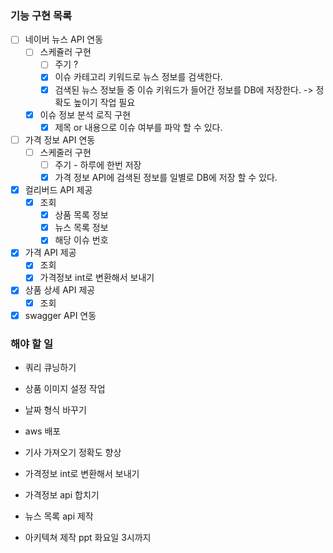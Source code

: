 ### 기능 구현 목록

- [ ] 네이버 뉴스 API 연동
    - [ ] 스케쥴러 구현
        - [ ] 주기 ?
        - [x] 이슈 카테고리 키워드로 뉴스 정보를 검색한다. 
        - [x] 검색된 뉴스 정보들 중 이슈 키워드가 들어간 정보를 DB에 저장한다.
          -> 정확도 높이기 작업 필요                
    - [x] 이슈 정보 분석 로직 구현
        - [x] 제목 or 내용으로 이슈 여부를 파악 할 수 있다.

- [ ] 가격 정보 API 연동
    - [ ] 스케줄러 구현
        - [ ] 주기 - 하루에 한번 저장
        - [x] 가격 정보 API에 검색된 정보를 일별로 DB에 저장 할 수 있다.

- [x] 컬리버드 API 제공
    - [x] 조회
        - [x] 상품 목록 정보
        - [x] 뉴스 목록 정보
        - [x] 해당 이슈 번호

- [x] 가격 API 제공
    - [x] 조회
    - [x] 가격정보 int로 변환해서 보내기 

- [x] 상품 상세 API 제공
    - [x] 조회
- [x] swagger API 연동

### 해야 할 일
- 쿼리 큐닝하기
- 상품 이미지 설정 작업
- 날짜 형식 바꾸기
- aws 배포
- 기사 가져오기 정확도 향상
  
- 가격정보 int로 변환해서 보내기
- 가격정보 api 합치기
- 뉴스 목록 api 제작
- 아키텍쳐 제작 ppt 화요일 3시까지
